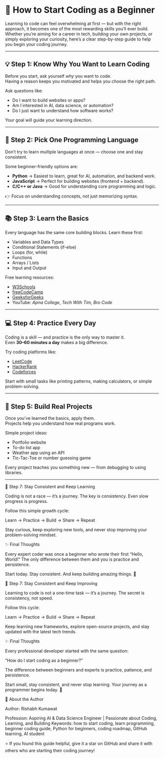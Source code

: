 
# 🧠 How to Start Coding as a Beginner  

Learning to code can feel overwhelming at first — but with the right approach, it becomes one of the most rewarding skills you’ll ever build.  
Whether you’re aiming for a career in tech, building your own projects, or simply exploring your curiosity, here’s a clear step-by-step guide to help you begin your coding journey.  

---

## 💡 Step 1: Know Why You Want to Learn Coding  

Before you start, ask yourself *why* you want to code.  
Having a reason keeps you motivated and helps you choose the right path.  

Ask questions like:  
- Do I want to build websites or apps?  
- Am I interested in AI, data science, or automation?  
- Do I just want to understand how software works?  

Your goal will guide your learning direction.

---

## 🧩 Step 2: Pick One Programming Language  

Don’t try to learn multiple languages at once — choose one and stay consistent.  

Some beginner-friendly options are:  
- **Python** → Easiest to learn, great for AI, automation, and backend work.  
- **JavaScript** → Perfect for building websites (frontend + backend).  
- **C/C++ or Java** → Good for understanding core programming and logic.  

👉 Focus on understanding concepts, not just memorizing syntax.

---

## 📚 Step 3: Learn the Basics  

Every language has the same core building blocks. Learn these first:  
- Variables and Data Types  
- Conditional Statements (if-else)  
- Loops (for, while)  
- Functions  
- Arrays / Lists  
- Input and Output  

Free learning resources:  
- [W3Schools](https://www.w3schools.com)  
- [freeCodeCamp](https://www.freecodecamp.org)  
- [GeeksforGeeks](https://www.geeksforgeeks.org)  
- YouTube: *Apna College*, *Tech With Tim*, *Bro Code*  

---

## 💻 Step 4: Practice Every Day  

Coding is a skill — and practice is the only way to master it.  
Even **30–60 minutes a day** makes a big difference.  

Try coding platforms like:  
- [LeetCode](https://leetcode.com)  
- [HackerRank](https://www.hackerrank.com)  
- [Codeforces](https://codeforces.com)  

Start with small tasks like printing patterns, making calculators, or simple problem-solving.

---

## 🚀 Step 5: Build Real Projects  

Once you’ve learned the basics, apply them.  
Projects help you understand how real programs work.  

Simple project ideas:  
- Portfolio website  
- To-do list app  
- Weather app using an API  
- Tic-Tac-Toe or number guessing game  

Every project teaches you something new — from debugging to using libraries.

---

🌱 Step 7: Stay Consistent and Keep Learning

Coding is not a race — it’s a journey.
The key is consistency. Even slow progress is progress.

Follow this simple growth cycle:

Learn → Practice → Build → Share → Repeat

Stay curious, keep exploring new tools, and never stop improving your problem-solving mindset.

✨ Final Thoughts

Every expert coder was once a beginner who wrote their first “Hello, World!”
The only difference between them and you is practice and persistence.

Start today.
Stay consistent.
And keep building amazing things. 🚀


🌱 Step 7: Stay Consistent and Keep Improving

Learning to code is not a one-time task — it’s a journey.
The secret is consistency, not speed.

Follow this cycle:

Learn → Practice → Build → Share → Repeat

Keep learning new frameworks, explore open-source projects, and stay updated with the latest tech trends.

✨ Final Thoughts

Every professional developer started with the same question:

“How do I start coding as a beginner?”

The difference between beginners and experts is practice, patience, and persistence.

Start small, stay consistent, and never stop learning.
Your journey as a programmer begins today. 🚀

🧾 About the Author

Author: Rishabh Kumawat

Profession: Aspiring AI & Data Science Engineer | Passionate about Coding, Learning, and Building
Keywords: how to start coding, learn programming, beginner coding guide, Python for beginners, coding roadmap, GitHub learning, AI student

⭐ If you found this guide helpful, give it a star on GitHub and share it with others who are starting their coding journey!
